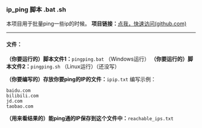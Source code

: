 ### ip_ping 脚本 .bat .sh

本项目用于批量ping一些ip的时候。
**项目链接：**[点我，快速访问(github.com)](https://github.com/nikoni233/scripts/tree/main/IP_auto_ping)

---

#### 文件：

**（你要运行的）脚本文件1：**`pingping.bat`	（Windows运行）
**（你要运行的）脚本文件2：**`pingping.sh`	（Linux运行）（还没写）

**（你要编写的）存放你要ping的IP的文件：**`ipip.txt`
编写示例：

```text
baidu.com
bilibili.com
jd.com
taobao.com
```

**（用来看结果的）能ping通的IP保存到这个文件中：**`reachable_ips.txt`


